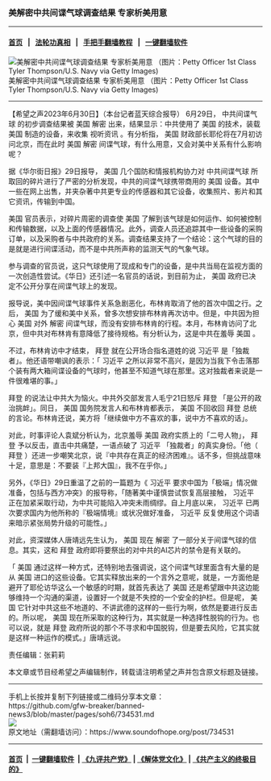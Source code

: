 ### 美解密中共间谍气球调查结果 专家析美用意
------------------------

#### [首页](https://github.com/gfw-breaker/banned-news3/blob/master/README.md) &nbsp;&nbsp;|&nbsp;&nbsp; [法轮功真相](https://github.com/begood0513/basic/blob/master/README.md)  &nbsp;&nbsp;|&nbsp;&nbsp; [手把手翻墙教程](https://github.com/gfw-breaker/guides/wiki)  &nbsp;&nbsp;|&nbsp;&nbsp; [一键翻墙软件](https://github.com/gfw-breaker/nogfw/blob/master/README.md)  



<div><img alt="美解密中共间谍气球调查结果 专家析美用意 （图片：Petty Officer 1st Class Tyler Thompson/U.S. Navy via Getty Images)" src="https://img.soundofhope.org/2023-06/gettyimages-1246870627-594x594-1688113735773.jpg"/>
<br/><figcaption class="caption">
 美解密中共间谍气球调查结果 专家析美用意 （图片：Petty Officer 1st Class Tyler Thompson/U.S. Navy via Getty Images)
</figcaption></div><hr/>


<div><div class="Content__Wrapper sc-1bvya0-0 elmmKw article_body" data-checkusr="" itemprop="articleBody">
 <div id="post_place_1">
 </div>
 <p class="meta-top">
  <span class="meta">
   【希望之声2023年6月30日】（本台记者蓝天综合报导）
  </span>
  6月29日，
  <ok href="/term/835038">
   中共间谍气球
  </ok>
  的初步调查结果被
  <ok href="/term/1045">
   美国
  </ok>
  <ok href="/term/48077">
   解密
  </ok>
  出来，结果显示：中共使用了
  <ok href="/term/1045">
   美国
  </ok>
  的技术，装载
  <ok href="/term/1045">
   美国
  </ok>
  制造的设备，来收集
  <ok href="/term/886112">
   视听资讯
  </ok>
  。有分析指，
  <ok href="/term/1045">
   美国
  </ok>
  财政部长耶伦将在7月初访问北京，而在此时
  <ok href="/term/1045">
   美国
  </ok>
  <ok href="/term/48077">
   解密
  </ok>
  间谍气球，有什么用意，又会对美中关系有什么影响呢？
 </p>
 <p>
  据《华尔街日报》29日报导，
  <ok href="/term/1045">
   美国
  </ok>
  几个国防和情报机构协力对
  <ok href="/term/835038">
   中共间谍气球
  </ok>
  所取回的碎片进行了严密的分析发现，中共的间谍气球携带商用的
  <ok href="/term/1045">
   美国
  </ok>
  设备。其中一些在网上出售，并夹杂著中共更专业的传感器和其它设备，收集照片、影片和其它资讯，传输到中国。
 </p>
 <p>
  <ok href="/term/1045">
   美国
  </ok>
  官员表示，对碎片周密的调查使
  <ok href="/term/1045">
   美国
  </ok>
  了解到该气球是如何运作、如何被控制和传输数据，以及上面的传感器情况。此外，调查人员还追踪其中一些设备的采购订单，以及采购者与中共政府的关系。调查结果支持了一个结论：这个气球的目的是就是进行间谍活动，而不是中共所声称的监测天气的气象气球。
 </p>
 <p>
  参与调查的官员说，这只气球使用了现成和专门的设备，是中共当局在监视方面的一次创造性尝试。《华日》还引述一名官员的话说，到目前为止，
  <ok href="/term/1045">
   美国
  </ok>
  政府已决定不公开分享在间谍气球上的发现。
 </p>
 <p>
  报导说，美中因间谍气球事件关系急剧恶化，布林肯取消了他的首次中国之行。之后，
  <ok href="/term/1045">
   美国
  </ok>
  为了缓和美中关系，曾多次想安排布林肯再次访中。但是，中共因为担心
  <ok href="/term/1045">
   美国
  </ok>
  对外
  <ok href="/term/48077">
   解密
  </ok>
  间谍气球，而没有安排布林肯的行程。本月，布林肯访问了北京，但中共对布林肯有意降低了接待规格。有分析认为，这是中共在羞辱
  <ok href="/term/1045">
   美国
  </ok>
  。
 </p>
 <p>
  不过，布林肯访中才结束，
  <ok href="/term/3365">
   拜登
  </ok>
  就在公开场合指名道姓的说
  <ok href="/term/1063">
   习近平
  </ok>
  是「独裁者」。他还语带嘲讽的表示：「
  <ok href="/term/1063">
   习近平
  </ok>
  之所以非常不高兴，是因为当我下令击落那个装有两大箱间谍设备的气球时，他甚至不知道气球在那里。这对独裁者来说是一件很难堪的事。」
 </p>
 <p>
  <ok href="/term/3365">
   拜登
  </ok>
  的说法让中共大为恼火。中共外交部发言人毛宁21日怒斥
  <ok href="/term/3365">
   拜登
  </ok>
  「是公开的政治挑衅」。同日，
  <ok href="/term/1045">
   美国
  </ok>
  国务院发言人和布林肯都表示，
  <ok href="/term/1045">
   美国
  </ok>
  不回收回
  <ok href="/term/3365">
   拜登
  </ok>
  总统的言论。布林肯还说，美方将「继续做中方不喜欢的事，说中方不喜欢的话」。
 </p>
 <p>
  对此，时事评论人袁斌分析认为，北京羞辱
  <ok href="/term/1045">
   美国
  </ok>
  政府实质上的「二号人物」，
  <ok href="/term/3365">
   拜登
  </ok>
  予以反击，直击中共痛楚，一语点破了
  <ok href="/term/1063">
   习近平
  </ok>
  「独裁者」的真实身份。「他（
  <ok href="/term/3365">
   拜登
  </ok>
  ）还进一步嘲笑北京，说『中共存在真正的经济困难』。话不多，但挑战意味十足，意思是：不要装『上邦大国』，我不在乎你。」
 </p>
 <p>
  另外，《华日》29日重温了之前的一篇题为《
  <ok href="/term/1063">
   习近平
  </ok>
  要求中国为「极端」情况做准备，包括与西方冲突》的报导称，「随著美中谨慎尝试恢复高层接触，
  <ok href="/term/1063">
   习近平
  </ok>
  正在加紧采取行动，为中共可能陷入冲突未雨绸缪。自上月底以来，
  <ok href="/term/1063">
   习近平
  </ok>
  已两次要求国内为他所称的『极端情境』或状况做好准备，
  <ok href="/term/1063">
   习近平
  </ok>
  反复使用这个词语来暗示紧张局势升级的可能性。」
 </p>
 <p>
  对此，资深媒体人唐靖远先生认为，
  <ok href="/term/1045">
   美国
  </ok>
  现在
  <ok href="/term/48077">
   解密
  </ok>
  了一部分关于间谍气球的信息。其实，这和
  <ok href="/term/3365">
   拜登
  </ok>
  政府即将要祭出的对中共的AI芯片的禁令是有关联的。
 </p>
 <p>
  「
  <ok href="/term/1045">
   美国
  </ok>
  通过这样一种方式，还特别地去强调说，这个间谍气球里面含有大量的是从
  <ok href="/term/1045">
   美国
  </ok>
  进口的这些设备。它其实释放出来的一个言外之意呢，就是，一方面他是避开了耶伦访华这么一个敏感的时期，就首先表达了
  <ok href="/term/1045">
   美国
  </ok>
  还是希望跟中共这边能够维持一个沟通的渠道，设置好一个就是不失控的一个安全的护栏。但是呢，
  <ok href="/term/1045">
   美国
  </ok>
  它针对中共这些不地道的、不讲武德的这样的一些行为啊，依然是要进行反击的。所以呢，
  <ok href="/term/1045">
   美国
  </ok>
  现在所采取的这种行为，其实就是一种选择性脱钩的行为。也可以说，就是
  <ok href="/term/3365">
   拜登
  </ok>
  政府所说的那个不寻求和中国脱钩，但是要去风险，它其实就是这样一种运作的模式。」唐靖远说。
 </p>
 <p class="meta-btm">
  责任编辑：张莉莉
 </p>
 <p class="meta-btm">
  本文章或节目经希望之声编辑制作，转载请注明希望之声并包含原文标题及链接。
 </p>
</div>
</div>
<hr/>
手机上长按并复制下列链接或二维码分享本文章：<br/>
https://github.com/gfw-breaker/banned-news3/blob/master/pages/soh6/734531.md <br/>
<a href='https://github.com/gfw-breaker/banned-news3/blob/master/pages/soh6/734531.md'><img src='https://github.com/gfw-breaker/banned-news3/blob/master/pages/soh6/734531.md.png'/></a> <br/>
原文地址（需翻墙访问）：https://www.soundofhope.org/post/734531


------------------------
#### [首页](https://github.com/gfw-breaker/banned-news3/blob/master/README.md) &nbsp;|&nbsp; [一键翻墙软件](https://github.com/gfw-breaker/nogfw/blob/master/README.md) &nbsp;| [《九评共产党》](https://github.com/gfw-breaker/9ping.md/blob/master/README.md#九评之一评共产党是什么) | [《解体党文化》](https://github.com/gfw-breaker/jtdwh.md/blob/master/README.md) | [《共产主义的终极目的》](https://github.com/gfw-breaker/gczydzjmd.md/blob/master/README.md)


<img src='http://gfw-breaker.win/banned-news3/pages/soh6/734531.md' width='0px' height='0px'/>